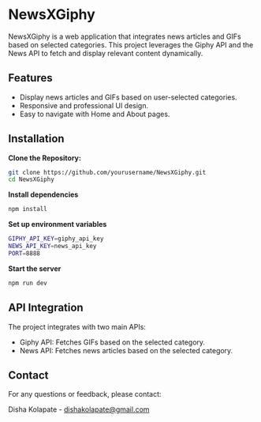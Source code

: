 # NewsXGiphy
NewsXGiphy is a web application that integrates news articles and GIFs based on selected categories. This project leverages the Giphy API and the News API to fetch and display relevant content dynamically.

## Features
- Display news articles and GIFs based on user-selected categories.
- Responsive and professional UI design.
- Easy to navigate with Home and About pages.
## Installation
**Clone the Repository:**
   ```bash
   git clone https://github.com/yourusername/NewsXGiphy.git
cd NewsXGiphy

   ```
**Install dependencies**
   ```bash
npm install


   ```
**Set up environment variables**
   ```bash
GIPHY_API_KEY=giphy_api_key
NEWS_API_KEY=news_api_key
PORT=8888


   ```
**Start the server**
   ```bash
npm run dev


   ```

## API Integration
The project integrates with two main APIs:

- Giphy API: Fetches GIFs based on the selected category.
- News API: Fetches news articles based on the selected category.

## Contact
For any questions or feedback, please contact:

Disha Kolapate - dishakolapate@gmail.com


